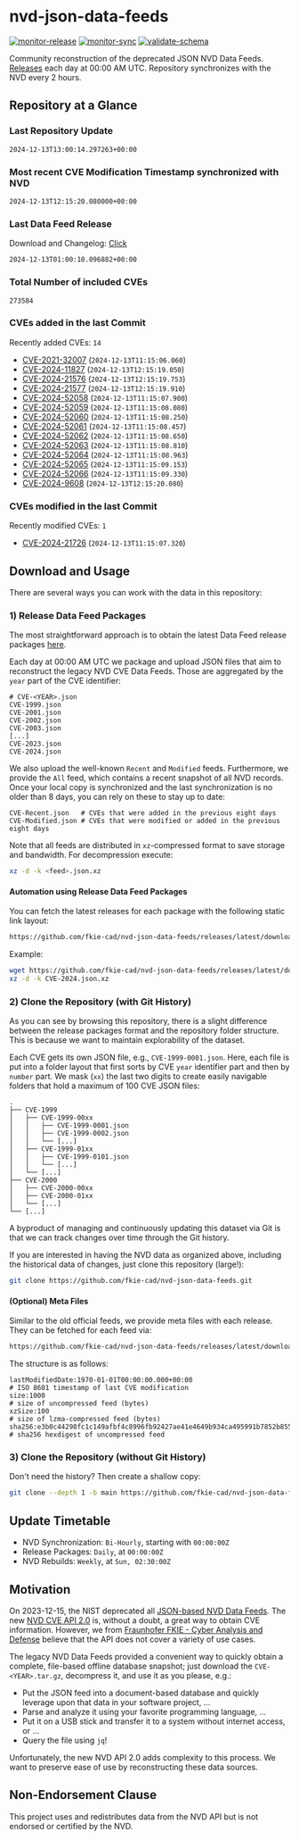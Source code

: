 # nvd-json-data-feeds

[![monitor-release](https://github.com/fkie-cad/nvd-json-data-feeds/actions/workflows/monitor_release.yml/badge.svg)](https://github.com/fkie-cad/nvd-json-data-feeds/actions/workflows/monitor_release.yml)
[![monitor-sync](https://github.com/fkie-cad/nvd-json-data-feeds/actions/workflows/monitor_sync.yml/badge.svg)](https://github.com/fkie-cad/nvd-json-data-feeds/actions/workflows/monitor_sync.yml)
[![validate-schema](https://github.com/fkie-cad/nvd-json-data-feeds/actions/workflows/validate_schema.yml/badge.svg)](https://github.com/fkie-cad/nvd-json-data-feeds/actions/workflows/validate_schema.yml)

Community reconstruction of the deprecated JSON NVD Data Feeds.
[Releases](https://github.com/fkie-cad/nvd-json-data-feeds/releases/latest) each day at 00:00 AM UTC.
Repository synchronizes with the NVD every 2 hours.

## Repository at a Glance

### Last Repository Update

```plain
2024-12-13T13:00:14.297263+00:00
```

### Most recent CVE Modification Timestamp synchronized with NVD

```plain
2024-12-13T12:15:20.080000+00:00
```

### Last Data Feed Release

Download and Changelog: [Click](https://github.com/fkie-cad/nvd-json-data-feeds/releases/latest)

```plain
2024-12-13T01:00:10.096882+00:00
```

### Total Number of included CVEs

```plain
273584
```

### CVEs added in the last Commit

Recently added CVEs: `14`

- [CVE-2021-32007](CVE-2021/CVE-2021-320xx/CVE-2021-32007.json) (`2024-12-13T11:15:06.060`)
- [CVE-2024-11827](CVE-2024/CVE-2024-118xx/CVE-2024-11827.json) (`2024-12-13T12:15:19.050`)
- [CVE-2024-21576](CVE-2024/CVE-2024-215xx/CVE-2024-21576.json) (`2024-12-13T12:15:19.753`)
- [CVE-2024-21577](CVE-2024/CVE-2024-215xx/CVE-2024-21577.json) (`2024-12-13T12:15:19.910`)
- [CVE-2024-52058](CVE-2024/CVE-2024-520xx/CVE-2024-52058.json) (`2024-12-13T11:15:07.900`)
- [CVE-2024-52059](CVE-2024/CVE-2024-520xx/CVE-2024-52059.json) (`2024-12-13T11:15:08.080`)
- [CVE-2024-52060](CVE-2024/CVE-2024-520xx/CVE-2024-52060.json) (`2024-12-13T11:15:08.250`)
- [CVE-2024-52061](CVE-2024/CVE-2024-520xx/CVE-2024-52061.json) (`2024-12-13T11:15:08.457`)
- [CVE-2024-52062](CVE-2024/CVE-2024-520xx/CVE-2024-52062.json) (`2024-12-13T11:15:08.650`)
- [CVE-2024-52063](CVE-2024/CVE-2024-520xx/CVE-2024-52063.json) (`2024-12-13T11:15:08.810`)
- [CVE-2024-52064](CVE-2024/CVE-2024-520xx/CVE-2024-52064.json) (`2024-12-13T11:15:08.963`)
- [CVE-2024-52065](CVE-2024/CVE-2024-520xx/CVE-2024-52065.json) (`2024-12-13T11:15:09.153`)
- [CVE-2024-52066](CVE-2024/CVE-2024-520xx/CVE-2024-52066.json) (`2024-12-13T11:15:09.330`)
- [CVE-2024-9608](CVE-2024/CVE-2024-96xx/CVE-2024-9608.json) (`2024-12-13T12:15:20.080`)


### CVEs modified in the last Commit

Recently modified CVEs: `1`

- [CVE-2024-21726](CVE-2024/CVE-2024-217xx/CVE-2024-21726.json) (`2024-12-13T11:15:07.320`)


## Download and Usage

There are several ways you can work with the data in this repository:

### 1) Release Data Feed Packages

The most straightforward approach is to obtain the latest Data Feed release packages [here](https://github.com/fkie-cad/nvd-json-data-feeds/releases/latest).

Each day at 00:00 AM UTC we package and upload JSON files that aim to reconstruct the legacy NVD CVE Data Feeds.
Those are aggregated by the `year` part of the CVE identifier:

```
# CVE-<YEAR>.json
CVE-1999.json
CVE-2001.json
CVE-2002.json
CVE-2003.json
[...]
CVE-2023.json
CVE-2024.json
```

We also upload the well-known `Recent` and `Modified` feeds.
Furthermore, we provide the `All` feed, which contains a recent snapshot of all NVD records.
Once your local copy is synchronized and the last synchronization is no older than 8 days, you can rely on these to stay up to date:

```plain
CVE-Recent.json   # CVEs that were added in the previous eight days
CVE-Modified.json # CVEs that were modified or added in the previous eight days
```

Note that all feeds are distributed in `xz`-compressed format to save storage and bandwidth.
For decompression execute:

```sh
xz -d -k <feed>.json.xz
```

#### Automation using Release Data Feed Packages

You can fetch the latest releases for each package with the following static link layout:

```sh
https://github.com/fkie-cad/nvd-json-data-feeds/releases/latest/download/CVE-<YEAR>.json.xz
```

Example:

```sh
wget https://github.com/fkie-cad/nvd-json-data-feeds/releases/latest/download/CVE-2024.json.xz
xz -d -k CVE-2024.json.xz
```

### 2) Clone the Repository (with Git History)

As you can see by browsing this repository, there is a slight difference between the release packages format and the repository folder structure.
This is because we want to maintain explorability of the dataset.

Each CVE gets its own JSON file, e.g., `CVE-1999-0001.json`.
Here, each file is put into a folder layout that first sorts by CVE `year` identifier part and then by `number` part.
We mask (`xx`) the last two digits to create easily navigable folders that hold a maximum of 100 CVE JSON files:

```plain
.
├── CVE-1999
│   ├── CVE-1999-00xx
│   │   ├── CVE-1999-0001.json
│   │   ├── CVE-1999-0002.json
│   │   └── [...]
│   ├── CVE-1999-01xx
│   │   ├── CVE-1999-0101.json
│   │   └── [...]
│   └── [...]
├── CVE-2000
│   ├── CVE-2000-00xx
│   ├── CVE-2000-01xx
│   └── [...]
└── [...]
```

A byproduct of managing and continuously updating this dataset via Git is that we can track changes over time through the Git history.

If you are interested in having the NVD data as organized above, including the historical data of changes, just clone this repository (large!):

```sh
git clone https://github.com/fkie-cad/nvd-json-data-feeds.git
```

#### (Optional) Meta Files

Similar to the old official feeds, we provide meta files with each release. They can be fetched for each feed via:

```sh
https://github.com/fkie-cad/nvd-json-data-feeds/releases/latest/download/CVE-<YEAR>.meta
```

The structure is as follows:

```plain
lastModifiedDate:1970-01-01T00:00:00.000+00:00                          # ISO 8601 timestamp of last CVE modification
size:1000                                                               # size of uncompressed feed (bytes)
xzSize:100                                                              # size of lzma-compressed feed (bytes)
sha256:e3b0c44298fc1c149afbf4c8996fb92427ae41e4649b934ca495991b7852b855 # sha256 hexdigest of uncompressed feed
```

### 3) Clone the Repository (without Git History)

Don't need the history? Then create a shallow copy:

```sh
git clone --depth 1 -b main https://github.com/fkie-cad/nvd-json-data-feeds.git
```


## Update Timetable

* NVD Synchronization: `Bi-Hourly`, starting with `00:00:00Z`
* Release Packages: `Daily`, at `00:00:00Z`
* NVD Rebuilds: `Weekly`, at `Sun, 02:30:00Z`


## Motivation

On 2023-12-15, the NIST deprecated all [JSON-based NVD Data Feeds](https://nvd.nist.gov/vuln/data-feeds#divRetirementBanner-1).
The new [NVD CVE API 2.0](https://nvd.nist.gov/developers/vulnerabilities) is, without a doubt, a great way to obtain CVE information.
However, we from [Fraunhofer FKIE - Cyber Analysis and Defense](https://www.fkie.fraunhofer.de/en/departments/cad.html) believe that the API does not cover a variety of use cases.

The legacy NVD Data Feeds provided a convenient way to quickly obtain a complete, file-based offline database snapshot; just download the `CVE-<YEAR>.tar.gz`, decompress it, and use it as you please, e.g.:

- Put the JSON feed into a document-based database and quickly leverage upon that data in your software project, ...
- Parse and analyze it using your favorite programming language, ...
- Put it on a USB stick and transfer it to a system without internet access, or ...
- Query the file using `jq`!

Unfortunately, the new NVD API 2.0 adds complexity to this process.
We want to preserve ease of use by reconstructing these data sources.

## Non-Endorsement Clause

This project uses and redistributes data from the NVD API but is not endorsed or certified by the NVD.
